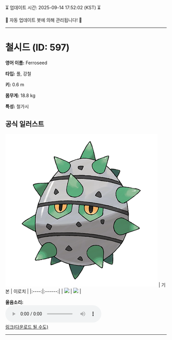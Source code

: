 
⏳ 업데이트 시간: 2025-09-14 17:52:02 (KST) ⏳

🤖 자동 업데이트 봇에 의해 관리됩니다! 🤖

---

# 철시드 (ID: 597)
**영어 이름:** Ferroseed

**타입:** 풀, 강철

**키:** 0.6 m

**몸무게:** 18.8 kg

**특성:** 철가시

## 공식 일러스트
![](https://raw.githubusercontent.com/PokeAPI/sprites/master/sprites/pokemon/other/official-artwork/597.png)
| 기본 | 이로치 |
|:----:|:------:|
| <img src="http://play.pokemonshowdown.com/sprites/ani/ferroseed.gif" width="200"> | <img src="http://play.pokemonshowdown.com/sprites/ani-shiny/ferroseed.gif" width="200"> |

**울음소리:**<br><audio controls src="https://raw.githubusercontent.com/PokeAPI/cries/main/cries/pokemon/latest/597.ogg"></audio><br> [링크(다운로드 될 수도)](https://raw.githubusercontent.com/PokeAPI/cries/main/cries/pokemon/latest/597.ogg)


---
